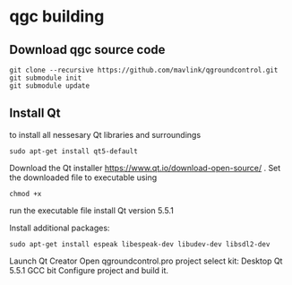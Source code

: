 # qgc building

## Download qgc source code
```
git clone --recursive https://github.com/mavlink/qgroundcontrol.git
git submodule init
git submodule update
```

## Install Qt

to install all nessesary Qt libraries and surroundings
```
sudo apt-get install qt5-default
```
Download the Qt installer https://www.qt.io/download-open-source/ .
Set the downloaded file to executable using
```
chmod +x
```
run the executable file
install Qt version 5.5.1

Install additional packages:
```
sudo apt-get install espeak libespeak-dev libudev-dev libsdl2-dev
```

Launch Qt Creator
Open qgroundcontrol.pro project
select kit: 
Desktop Qt 5.5.1 GCC bit
Configure project and build it.
